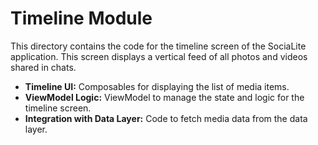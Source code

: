 # Timeline Module

This directory contains the code for the timeline screen of the SociaLite application. This screen displays a vertical feed of all photos and videos shared in chats.

-   **Timeline UI:** Composables for displaying the list of media items.
-   **ViewModel Logic:** ViewModel to manage the state and logic for the timeline screen.
-   **Integration with Data Layer:** Code to fetch media data from the data layer.
